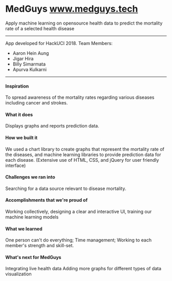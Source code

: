 # MedGuys www.medguys.tech
Apply machine learning on opensource health data to predict the mortality rate of a selected health disease
<hr>
App developed for HackUCI 2018.
Team Members: 
<ul>
    <li>Aaron Hein Aung</li>
    <li>Jigar Hira</li>
    <li>Billy Simarmata</li>
    <li>Apurva Kulkarni</li>
</ul>
<hr>
<h4>Inspiration</h4>
To spread awareness of the mortality rates regarding various diseases including cancer and strokes.

<h4>What it does</h4>
Displays graphs and reports prediction data.

<h4>How we built it</h4>
We used a chart library to create graphs that represent the mortality rate of the diseases, and machine learning libraries to provide prediction data for each disease. (Extensive use of HTML, CSS, and jQuery for user friendly interface)

<h4>Challenges we ran into</h4>
Searching for a data source relevant to disease mortality.

<h4>Accomplishments that we're proud of</h4>
Working collectively, designing a clear and interactive UI, training our machine learning models

<h4>What we learned</h4>
One person can't do everything; Time management; Working to each member's strength and skill-set.

<h4>What's next for MedGuys</h4>
Integrating live health data Adding more graphs for different types of data visualization
